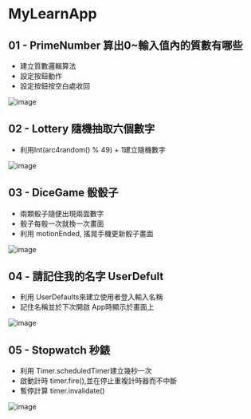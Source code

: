 # MyLearnApp

## 01 - PrimeNumber 算出0~輸入值內的質數有哪些
* 建立質數邏輯算法
* 設定按鈕動作
* 設定按鈕按空白處收回

![image](https://github.com/ArielKoKo/MyLearnApp/blob/main/PHOTO%20%26%20GIF/01_PrimeNumber.gif)

## 02 - Lottery 隨機抽取六個數字
* 利用Int(arc4random() % 49) + 1建立隨機數字

![image](https://github.com/ArielKoKo/MyLearnApp/blob/main/PHOTO%20%26%20GIF/02_Lottery.gif)

## 03 - DiceGame 骰骰子
* 兩顆骰子隨便出現兩面數字
* 骰子每骰一次就換一次畫面
* 利用 motionEnded, 搖晃手機更新骰子畫面

![image](https://github.com/ArielKoKo/MyLearnApp/blob/main/PHOTO%20%26%20GIF/03_DiceGame.gif)

## 04 - 請記住我的名字 UserDefult
* 利用 UserDefaults來建立使用者登入輸入名稱
* 記住名稱並於下次開啟 App時顯示於畫面上

![image](https://github.com/ArielKoKo/MyLearnApp/blob/main/PHOTO%20%26%20GIF/04_%E8%AB%8B%E8%A8%98%E4%BD%8F%E6%88%91%E7%9A%84%E5%90%8D%E5%AD%97.gif)

## 05 - Stopwatch 秒錶
* 利用 Timer.scheduledTimer建立幾秒一次
* 啟動計時 timer.fire(),並在停止重複計時器而不中斷
* 暫停計算 timer.invalidate()

![image](https://github.com/ArielKoKo/MyLearnApp/blob/main/PHOTO%20%26%20GIF/05_Stopwatch%E7%A7%92%E9%8C%B6.gif)
